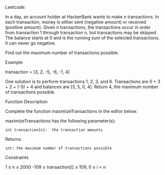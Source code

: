 Leetcode: 

In a day, an account holder at HackerBank wants to make n transactions. In each transaction, money is either sent (negative amount) or received (positive amount). Given n transactions, the transactions occur in order from transaction 1 through transaction n, but transactions may be skipped. The balance starts at 0 and is the running sum of the selected transactions. It can never go negative.

 

Find out the maximum number of transactions possible.


Example

transaction = [3, 2, -5, -6, -1, 4]


One solution is to perform transactions 1, 2, 3, and 6. Transactions are 0 + 3 + 2 + (-5) + 4 and balances are [3, 5, 0, 4]. Return 4, the maximum number of transactions possible.

 

Function Description 

Complete the function maximizeTransactions in the editor below.

 

maximizeTransactions has the following parameter(s):

    int transaction[n]:  the transaction amounts

 

Returns

    int: the maximum number of transactions possible

 

Constraints

1 ≤ n ≤ 2000
-109 ≤ transaction[i] ≤ 109, 0 ≤ i < n